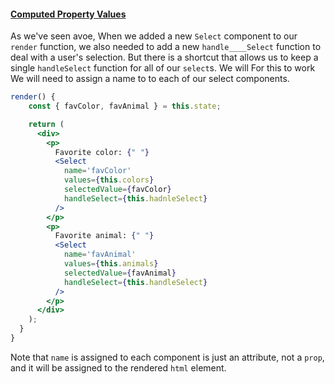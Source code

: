 
#### [Computed Property Values](https://codesandbox.io/s/9l7q1n459o)

As we've seen avoe, When we added a new `Select` component to our `render` function, we also needed to add a new `handle____Select` function to deal with a user's selection. But there is a shortcut that allows us to keep a single `handleSelect` function for all of our `select`s. We will For this to work We will need to assign a name to to each of our select components.

```jsx
render() {
    const { favColor, favAnimal } = this.state;

    return (
      <div>
        <p>
          Favorite color: {" "}
          <Select
            name='favColor'
            values={this.colors}
            selectedValue={favColor}
            handleSelect={this.hadnleSelect}
          />
        </p>
        <p>
          Favorite animal: {" "}
          <Select
            name='favAnimal'
            values={this.animals}
            selectedValue={favAnimal}
            handleSelect={this.handleSelect}
          />
        </p>
      </div>
    );
  }
}
```

Note that `name` is assigned to each component is just an attribute, not a `prop`, and it will be assigned to the rendered `html` element.
